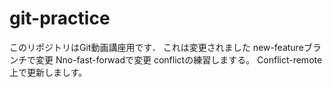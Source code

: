 # git-practice
このリポジトリはGit動画講座用です．
これは変更されました
new-featureブランチで変更
Nno-fast-forwadで変更
conflictの練習しまする。
Conflict-remote上で更新しましす。

